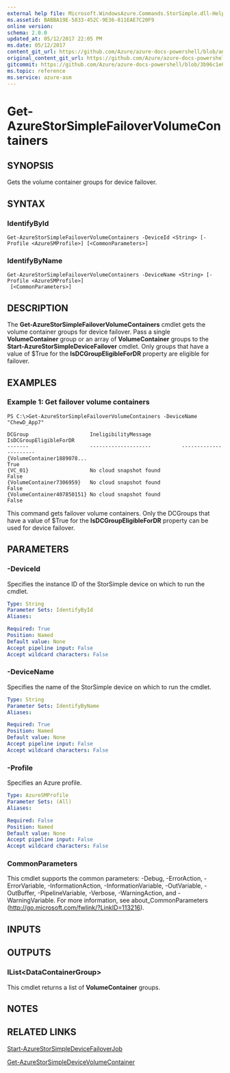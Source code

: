 ```yaml
---
external help file: Microsoft.WindowsAzure.Commands.StorSimple.dll-Help.xml
ms.assetid: BABBA19E-5833-452C-9E36-811EAE7C20F9
online version:
schema: 2.0.0
updated_at: 05/12/2017 22:05 PM
ms.date: 05/12/2017
content_git_url: https://github.com/Azure/azure-docs-powershell/blob/anne052617/azureps-cmdlets-docs/ServiceManagement/Azure/v4.0.0/Get-AzureStorSimpleFailoverVolumeContainers.md
original_content_git_url: https://github.com/Azure/azure-docs-powershell/blob/anne052617/azureps-cmdlets-docs/ServiceManagement/Azure/v4.0.0/Get-AzureStorSimpleFailoverVolumeContainers.md
gitcommit: https://github.com/Azure/azure-docs-powershell/blob/3b96c1e0b28fc56dfbf6de55728d5478e0d02def
ms.topic: reference
ms.service: azure-asm
---
```


# Get-AzureStorSimpleFailoverVolumeContainers

## SYNOPSIS
Gets the volume container groups for device failover.

## SYNTAX

### IdentifyById
```
Get-AzureStorSimpleFailoverVolumeContainers -DeviceId <String> [-Profile <AzureSMProfile>] [<CommonParameters>]
```

### IdentifyByName
```
Get-AzureStorSimpleFailoverVolumeContainers -DeviceName <String> [-Profile <AzureSMProfile>]
 [<CommonParameters>]
```

## DESCRIPTION
The **Get-AzureStorSimpleFailoverVolumeContainers** cmdlet gets the volume container groups for device failover.
Pass a single **VolumeContainer** group or an array of **VolumeContainer** groups to the **Start-AzureStorSimpleDeviceFailover** cmdlet.
Only groups that have a value of $True for the **IsDCGroupEligibleForDR** property are eligible for failover.

## EXAMPLES

### Example 1: Get failover volume containers
```
PS C:\>Get-AzureStorSimpleFailoverVolumeContainers -DeviceName "ChewD_App7"

DCGroup                    IneligibilityMessage          IsDCGroupEligibleForDR
-------                    --------------------          ----------------------
{VolumeContainer1889078...                                                 True
{VC_01}                    No cloud snapshot found                        False
{VolumeContainer7306959}   No cloud snapshot found                        False
{VolumeContainer407850151} No cloud snapshot found                        False
```

This command gets failover volume containers.
Only the DCGroups that have a value of $True for the **IsDCGroupEligibleForDR** property can be used for device failover.

## PARAMETERS

### -DeviceId
Specifies the instance ID of the StorSimple device on which to run the cmdlet.

```yaml
Type: String
Parameter Sets: IdentifyById
Aliases: 

Required: True
Position: Named
Default value: None
Accept pipeline input: False
Accept wildcard characters: False
```

### -DeviceName
Specifies the name of the StorSimple device on which to run the cmdlet.

```yaml
Type: String
Parameter Sets: IdentifyByName
Aliases: 

Required: True
Position: Named
Default value: None
Accept pipeline input: False
Accept wildcard characters: False
```

### -Profile
Specifies an Azure profile.

```yaml
Type: AzureSMProfile
Parameter Sets: (All)
Aliases: 

Required: False
Position: Named
Default value: None
Accept pipeline input: False
Accept wildcard characters: False
```

### CommonParameters
This cmdlet supports the common parameters: -Debug, -ErrorAction, -ErrorVariable, -InformationAction, -InformationVariable, -OutVariable, -OutBuffer, -PipelineVariable, -Verbose, -WarningAction, and -WarningVariable. For more information, see about_CommonParameters (http://go.microsoft.com/fwlink/?LinkID=113216).

## INPUTS

## OUTPUTS

### IList\<DataContainerGroup\>
This cmdlet returns a list of **VolumeContainer** groups.

## NOTES

## RELATED LINKS

[Start-AzureStorSimpleDeviceFailoverJob](./Start-AzureStorSimpleDeviceFailoverJob.md)

[Get-AzureStorSimpleDeviceVolumeContainer](./Get-AzureStorSimpleDeviceVolumeContainer.md)


